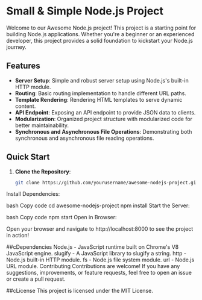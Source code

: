 # Small & Simple Node.js Project

Welcome to our Awesome Node.js project! This project is a starting point for building Node.js applications. Whether you're a beginner or an experienced developer, this project provides a solid foundation to kickstart your Node.js journey.

## Features

- **Server Setup**: Simple and robust server setup using Node.js's built-in HTTP module.
- **Routing**: Basic routing implementation to handle different URL paths.
- **Template Rendering**: Rendering HTML templates to serve dynamic content.
- **API Endpoint**: Exposing an API endpoint to provide JSON data to clients.
- **Modularization**: Organized project structure with modularized code for better maintainability.
- **Synchronous and Asynchronous File Operations**: Demonstrating both synchronous and asynchronous file reading operations.

## Quick Start

1. **Clone the Repository**:

   ```bash
   git clone https://github.com/yourusername/awesome-nodejs-project.git
Install Dependencies:

bash
Copy code
cd awesome-nodejs-project
npm install
Start the Server:

bash
Copy code
npm start
Open in Browser:

Open your browser and navigate to http://localhost:8000 to see the project in action!

##cDependencies
Node.js - JavaScript runtime built on Chrome's V8 JavaScript engine.
slugify - A JavaScript library to slugify a string.
http - Node.js built-in HTTP module.
fs - Node.js file system module.
url - Node.js URL module.
Contributing
Contributions are welcome! If you have any suggestions, improvements, or feature requests, feel free to open an issue or create a pull request.

##cLicense
This project is licensed under the MIT License.
